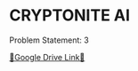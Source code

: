 # CRYPTONITE AI

Problem Statement: 3

<a href = "https://docs.google.com/document/d/1-vwvX7vXcJSboqXP7iP0yKwkzDYiI0UwX4dt-sDmjvI/edit">🔗Google Drive Link🔗</a>

